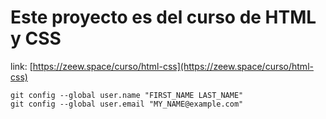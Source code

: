 # Este proyecto es del curso de HTML y CSS

link: [https://zeew.space/curso/html-css](https://zeew.space/curso/html-css)

```
git config --global user.name "FIRST_NAME LAST_NAME"
git config --global user.email "MY_NAME@example.com"
```